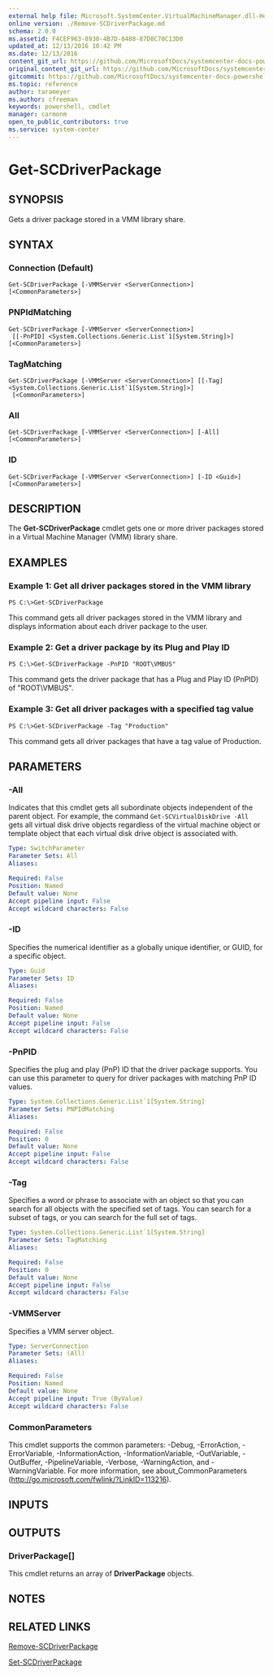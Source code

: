 ```yaml
---
external help file: Microsoft.SystemCenter.VirtualMachineManager.dll-Help.xml
online version: ./Remove-SCDriverPackage.md
schema: 2.0.0
ms.assetid: F4CEF963-8930-4B7D-8488-87D8C70C13D0
updated_at: 12/13/2016 10:42 PM
ms.date: 12/13/2016
content_git_url: https://github.com/MicrosoftDocs/systemcenter-docs-powershell/blob/master/systemcenter-cmdlets/VirtualMachineManager/v1/Get-SCDriverPackage.md
original_content_git_url: https://github.com/MicrosoftDocs/systemcenter-docs-powershell/blob/master/systemcenter-cmdlets/VirtualMachineManager/v1/Get-SCDriverPackage.md
gitcommit: https://github.com/MicrosoftDocs/systemcenter-docs-powershell/blob/ea9507ac2178040476af5407227db8cb97701ea9/systemcenter-cmdlets/VirtualMachineManager/v1/Get-SCDriverPackage.md
ms.topic: reference
author: tarameyer
ms.author: cfreeman
keywords: powershell, cmdlet
manager: carmonm
open_to_public_contributors: true
ms.service: system-center
---
```


# Get-SCDriverPackage

## SYNOPSIS
Gets a driver package stored in a VMM library share.

## SYNTAX

### Connection (Default)
```
Get-SCDriverPackage [-VMMServer <ServerConnection>] [<CommonParameters>]
```

### PNPIdMatching
```
Get-SCDriverPackage [-VMMServer <ServerConnection>]
 [[-PnPID] <System.Collections.Generic.List`1[System.String]>] [<CommonParameters>]
```

### TagMatching
```
Get-SCDriverPackage [-VMMServer <ServerConnection>] [[-Tag] <System.Collections.Generic.List`1[System.String]>]
 [<CommonParameters>]
```

### All
```
Get-SCDriverPackage [-VMMServer <ServerConnection>] [-All] [<CommonParameters>]
```

### ID
```
Get-SCDriverPackage [-VMMServer <ServerConnection>] [-ID <Guid>] [<CommonParameters>]
```

## DESCRIPTION
The **Get-SCDriverPackage** cmdlet gets one or more driver packages stored in a Virtual Machine Manager (VMM) library share.

## EXAMPLES

### Example 1: Get all driver packages stored in the VMM library
```
PS C:\>Get-SCDriverPackage
```

This command gets all driver packages stored in the VMM library and displays information about each driver package to the user.

### Example 2: Get a driver package by its Plug and Play ID
```
PS C:\>Get-SCDriverPackage -PnPID "ROOT\VMBUS"
```

This command gets the driver package that has a Plug and Play ID (PnPID) of "ROOT\VMBUS".

### Example 3: Get all driver packages with a specified tag value
```
PS C:\>Get-SCDriverPackage -Tag "Production"
```

This command gets all driver packages that have a tag value of Production.

## PARAMETERS

### -All
Indicates that this cmdlet gets all subordinate objects independent of the parent object.
For example, the command `Get-SCVirtualDiskDrive -All` gets all virtual disk drive objects regardless of the virtual machine object or template object that each virtual disk drive object is associated with.

```yaml
Type: SwitchParameter
Parameter Sets: All
Aliases: 

Required: False
Position: Named
Default value: None
Accept pipeline input: False
Accept wildcard characters: False
```

### -ID
Specifies the numerical identifier as a globally unique identifier, or GUID, for a specific object.

```yaml
Type: Guid
Parameter Sets: ID
Aliases: 

Required: False
Position: Named
Default value: None
Accept pipeline input: False
Accept wildcard characters: False
```

### -PnPID
Specifies the plug and play (PnP) ID that the driver package supports.
You can use this parameter to query for driver packages with matching PnP ID values.

```yaml
Type: System.Collections.Generic.List`1[System.String]
Parameter Sets: PNPIdMatching
Aliases: 

Required: False
Position: 0
Default value: None
Accept pipeline input: False
Accept wildcard characters: False
```

### -Tag
Specifies a word or phrase to associate with an object so that you can search for all objects with the specified set of tags.
You can search for a subset of tags, or you can search for the full set of tags.

```yaml
Type: System.Collections.Generic.List`1[System.String]
Parameter Sets: TagMatching
Aliases: 

Required: False
Position: 0
Default value: None
Accept pipeline input: False
Accept wildcard characters: False
```

### -VMMServer
Specifies a VMM server object.

```yaml
Type: ServerConnection
Parameter Sets: (All)
Aliases: 

Required: False
Position: Named
Default value: None
Accept pipeline input: True (ByValue)
Accept wildcard characters: False
```

### CommonParameters
This cmdlet supports the common parameters: -Debug, -ErrorAction, -ErrorVariable, -InformationAction, -InformationVariable, -OutVariable, -OutBuffer, -PipelineVariable, -Verbose, -WarningAction, and -WarningVariable. For more information, see about_CommonParameters (http://go.microsoft.com/fwlink/?LinkID=113216).

## INPUTS

## OUTPUTS

### DriverPackage[]
This cmdlet returns an array of **DriverPackage** objects.

## NOTES

## RELATED LINKS

[Remove-SCDriverPackage](xref:VirtualMachineManager/v1/Remove-SCDriverPackage.md)

[Set-SCDriverPackage](xref:VirtualMachineManager/v1/Set-SCDriverPackage.md)


